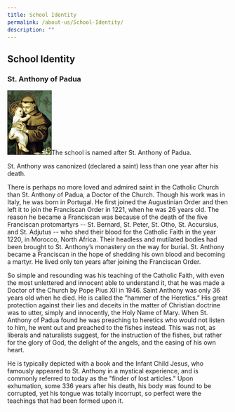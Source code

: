 ```yaml
---
title: School Identity
permalink: /about-us/School-Identity/
description: ""
---
```

## School Identity 

### St. Anthony of Padua

<img align="left" style="width:20%" src="/images/padua.jpg">
<br><br><br><br><br><br><br>

The school is named after St. Anthony of Padua.

St. Anthony was canonized (declared a saint) less than one year after his death.


There is perhaps no more loved and admired saint in the Catholic Church than St. Anthony of Padua, a Doctor of the Church. Though his work was in Italy, he was born in Portugal. He first joined the Augustinian Order and then left it to join the Franciscan Order in 1221, when he was 26 years old. The reason he became a Franciscan was because of the death of the five Franciscan protomartyrs -- St. Bernard, St. Peter, St. Otho, St. Accursius, and St. Adjutus -- who shed their blood for the Catholic Faith in the year 1220, in Morocco, North Africa. Their headless and mutilated bodies had been brought to St. Anthony’s monastery on the way for burial. St. Anthony became a Franciscan in the hope of shedding his own blood and becoming a martyr. He lived only ten years after joining the Franciscan Order.

  

So simple and resounding was his teaching of the Catholic Faith, with even the most unlettered and innocent able to understand it, that he was made a Doctor of the Church by Pope Pius XII in 1946. Saint Anthony was only 36 years old when he died. He is called the “hammer of the Heretics.” His great protection against their lies and deceits in the matter of Christian doctrine was to utter, simply and innocently, the Holy Name of Mary. When St. Anthony of Padua found he was preaching to heretics who would not listen to him, he went out and preached to the fishes instead. This was not, as liberals and naturalists suggest, for the instruction of the fishes, but rather for the glory of God, the delight of the angels, and the easing of his own heart.

  

He is typically depicted with a book and the Infant Child Jesus, who famously appeared to St. Anthony in a mystical experience, and is commonly referred to today as the "finder of lost articles." Upon exhumation, some 336 years after his death, his body was found to be corrupted, yet his tongue was totally incorrupt, so perfect were the teachings that had been formed upon it.